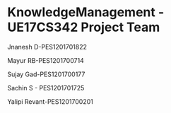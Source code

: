 # KnowledgeManagement - UE17CS342 Project Team

Jnanesh D-PES1201701822

Mayur RB-PES1201700714

Sujay Gad-PES1201700177

Sachin S - PES1201701725

Yalipi Revant-PES1201700201
